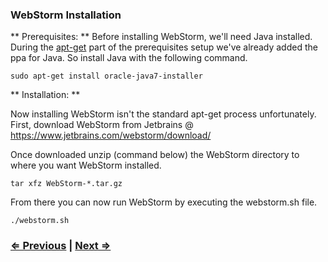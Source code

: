 ### WebStorm Installation

** Prerequisites: **
Before installing WebStorm, we'll need Java installed. During the [apt-get](apt.md) part of the prerequisites setup we've already added the ppa for Java. So install Java with the following command.

```
sudo apt-get install oracle-java7-installer
```

** Installation: **

Now installing WebStorm isn't the standard apt-get process unfortunately. First, download WebStorm from Jetbrains @ https://www.jetbrains.com/webstorm/download/

Once downloaded unzip (command below) the WebStorm directory to where you want WebStorm installed.

```
tar xfz WebStorm-*.tar.gz
```

From there you can now run WebStorm by executing the webstorm.sh file.

```
./webstorm.sh
```


### [⇐ Previous](fish.md) | [Next ⇒](git.md)
